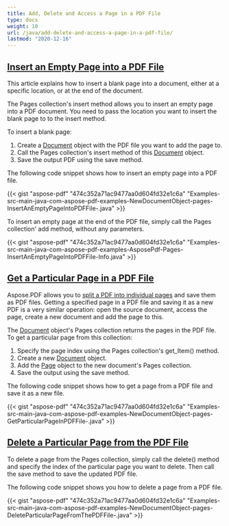 ```yaml
---
title: Add, Delete and Access a Page in a PDF File
type: docs
weight: 10
url: /java/add-delete-and-access-a-page-in-a-pdf-file/
lastmod: "2020-12-16"
---
```


## <ins>**Insert an Empty Page into a PDF File**
This article explains how to insert a blank page into a document, either at a specific location, or at the end of the document.

The Pages collection's insert method allows you to insert an empty page into a PDF document. You need to pass the location you want to insert the blank page to to the insert method.

To insert a blank page:

1. Create a [Document](https://apireference.aspose.com/java/pdf/com.aspose.pdf/Document) object with the PDF file you want to add the page to.
1. Call the Pages collection's insert method of this [Document](https://apireference.aspose.com/java/pdf/com.aspose.pdf/Document) object.
1. Save the output PDF using the save method.

The following code snippet shows how to insert an empty page into a PDF file.



{{< gist "aspose-pdf" "474c352a71ac9477aa0d604fd32e1c6a" "Examples-src-main-java-com-aspose-pdf-examples-NewDocumentObject-pages-InsertAnEmptyPageIntoPDFFile-.java" >}}


To insert an empty page at the end of the PDF file, simply call the Pages collection' add method, without any parameters.

{{< gist "aspose-pdf" "474c352a71ac9477aa0d604fd32e1c6a" "Examples-src-main-java-com-aspose-pdf-examples-AsposePdf-Pages-InsertAnEmptyPageIntoPDFFile-Info.java" >}}


## <ins>**Get a Particular Page in a PDF File**
Aspose.PDF allows you to [split a PDF into individual pages](/pdf/java/split-pdf-file-into-individual-pages/) and save them as PDF files. Getting a specified page in a PDF file and saving it as a new PDF is a very similar operation: open the source document, access the page, create a new document and add the page to this.

The [Document](https://apireference.aspose.com/java/pdf/com.aspose.pdf/Document) object's Pages collection returns the pages in the PDF file. To get a particular page from this collection:

1. Specify the page index using the Pages collection's get_Item() method.
1. Create a new [Document](https://apireference.aspose.com/java/pdf/com.aspose.pdf/Document) object.
1. Add the [Page](https://apireference.aspose.com/java/pdf/com.aspose.pdf/Page) object to the new document's Pages collection.
1. Save the output using the save method.

The following code snippet shows how to get a page from a PDF file and save it as a new file.

{{< gist "aspose-pdf" "474c352a71ac9477aa0d604fd32e1c6a" "Examples-src-main-java-com-aspose-pdf-examples-NewDocumentObject-pages-GetParticularPageInPDFFile-.java" >}}
## <ins>**Delete a Particular Page from the PDF File**
To delete a page from the Pages collection, simply call the delete() method and specify the index of the particular page you want to delete. Then call the save method to save the updated PDF file.

The following code snippet shows you how to delete a page from a PDF file.

{{< gist "aspose-pdf" "474c352a71ac9477aa0d604fd32e1c6a" "Examples-src-main-java-com-aspose-pdf-examples-NewDocumentObject-pages-DeleteParticularPageFromThePDFFile-.java" >}}
